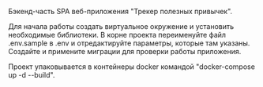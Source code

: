 Бэкенд-часть SPA веб-приложения "Трекер полезных привычек".

Для начала работы создать виртуальное окружение и установить необходимые библиотеки. В корне проекта переименуйте файл
.env.sample в .env и отредактируйте параметры, которые там указаны. Создайте и примените миграции
для проверки работы приложения.

Проект упаковывается в контейнеры docker командой "docker-compose up -d --build".